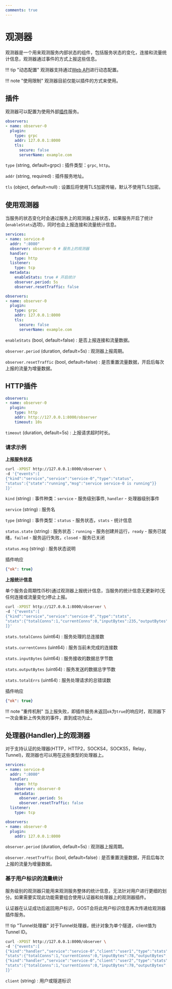 ```yaml
---
comments: true
---
```


# 观测器

观测器是一个用来观测服务内部状态的组件，包括服务状态的变化，连接和流量统计信息，观测器通过事件的方式上报这些信息。

!!! tip "动态配置"
    观测器支持通过[Web API](../tutorials/api/overview.md)进行动态配置。

!!! note "使用限制"
    观测器目前仅能以插件的方式来使用。

## 插件

观测器可以配置为使用外部[插件](plugin.md)服务。

```yaml
observers:
- name: observer-0
  plugin:
    type: grpc
    addr: 127.0.0.1:8000
    tls: 
      secure: false
      serverName: example.com
```

`type` (string, default=grpc)
:    插件类型：`grpc`, `http`。

`addr` (string, required)
:    插件服务地址。

`tls` (object, default=null)
:    设置后将使用TLS加密传输，默认不使用TLS加密。

## 使用观测器

当服务的状态变化时会通过服务上的观测器上报状态，如果服务开启了统计(`enableStats`选项)，同时也会上报连接和流量统计信息。

```yaml hl_lines="4 10-12"
services:
- name: service-0
  addr: ":8080"
  observer: observer-0 # 服务上的观测器
  handler:
    type: http
  listener:
    type: tcp
  metadata:
    enableStats: true # 开启统计
    observer.period: 5s
    observer.resetTraffic: false

observers:
- name: observer-0
  plugin:
    type: grpc
    addr: 127.0.0.1:8000
    tls: 
      secure: false
      serverName: example.com
```

`enableStats` (bool, default=false)
:    是否上报连接和流量数据。

`observer.period` (duration, default=5s)
:    观测器上报周期。

`observer.resetTraffic` (bool, default=false)
:    是否重置流量数据，开启后每次上报的流量为增量数据。

## HTTP插件

```yaml
observers:
- name: observer-0
  plugin:
    type: http
    addr: http://127.0.0.1:8000/observer
    timeout: 10s
```

`timeout` (duration, default=5s)
:   上报请求超时时长。 

### 请求示例

**上报服务状态**

```bash
curl -XPOST http://127.0.0.1:8000/observer \
-d '{"events":[
{"kind":"service","service":"service-0","type":"status", 
"status":{"state":"running","msg":"service service-0 is running"}} 
]}'
```

`kind` (string)
:    事件种类：`service` - 服务级别事件, `handler` - 处理器级别事件

`service` (string)
:    服务名

`type` (string)
:    事件类型：`status` - 服务状态，`stats` - 统计信息

`status.state` (string)
:    服务状态：`running` - 服务创建并运行，`ready` - 服务已就绪，`failed` - 服务运行失败，`closed` - 服务已关闭

`status.msg` (string)
:    服务状态说明

插件响应
```json
{"ok": true}
```

**上报统计信息**

单个服务会周期性(5秒)通过观测器上报统计信息，当服务的统计信息无更新时(无任何连接或流量变化)停止上报。

```bash
curl -XPOST http://127.0.0.1:8000/observer \
-d '{"events":[
{"kind":"service","service":"service-0","type":"stats", 
"stats":{"totalConns":1,"currentConns":0,"inputBytes":235,"outputBytes":632,"totalErrs":0}}
]}'
```

`stats.totalConns` (uint64)
:    服务处理的总连接数

`stats.currentConns` (uint64)
:    服务当前未完成的连接数

`stats.inputBytes` (uint64)
:    服务接收的数据总字节数

`stats.outputBytes` (uint64)
:    服务发送的数据总字节数

`stats.totalErrs` (uint64)
:    服务处理请求的总错误数

插件响应
```json
{"ok": true}
```

!!! note "重传机制"
    当上报失败，即插件服务未返回`ok`为`true`的响应时，观测器下一次会重新上传失败的事件，直到成功为止。

## 处理器(Handler)上的观测器

对于支持认证的处理器(HTTP，HTTP2，SOCKS4，SOCKS5，Relay，Tunnel)，观测器也可以用在这些类型的处理器上。

```yaml hl_lines="6 8 9"
services:
- name: service-0
  addr: ":8080"
  handler:
    type: http
    observer: observer-0
    metadata:
      observer.period: 5s
      observer.resetTraffic: false
  listener:
    type: tcp

observers:
- name: observer-0
  plugin:
    addr: 127.0.0.1:8000
```

`observer.period` (duration, default=5s)
:    观测器上报周期。

`observer.resetTraffic` (bool, default=false)
:    是否重置流量数据，开启后每次上报的流量为增量数据。

### 基于用户标识的流量统计

服务级别的观测器只能用来观测服务整体的统计信息，无法针对用户进行更细的划分。如果需要实现此功能需要组合使用认证器和处理器上的观测器插件。
    
认证器在认证成功后返回用户标识，GOST会将此用户标识信息再次传递给观测器插件服务。

!!! tip "Tunnel处理器"
    对于Tunnel处理器，统计对象为单个隧道，client值为Tunnel ID。

```bash
curl -XPOST http://127.0.0.1:8000/observer \
-d '{"events":[
{"kind":"handler","service":"service-0","client":"user1","type":"stats",
"stats":{"totalConns":1,"currentConns":0,"inputBytes":78,"outputBytes":574,"totalErrs":0}},
{"kind":"handler","service":"service-0","client":"user2","type":"stats",
"stats":{"totalConns":1,"currentConns":0,"inputBytes":78,"outputBytes":574,"totalErrs":0}}
]}'
```

`client` (string)
:    用户或隧道标识